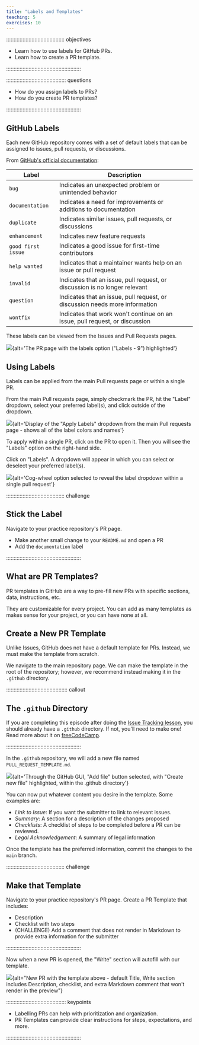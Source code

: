 ```yaml
---
title: "Labels and Templates"
teaching: 5
exercises: 10
---
```


::::::::::::::::::::::::::::::::::::::: objectives

- Learn how to use labels for GitHub PRs.
- Learn how to create a PR template.

::::::::::::::::::::::::::::::::::::::::::::::::::

:::::::::::::::::::::::::::::::::::::::: questions

- How do you assign labels to PRs?
- How do you create PR templates?

::::::::::::::::::::::::::::::::::::::::::::::::::

## GitHub Labels

Each new GitHub repository comes with a set of default labels that can be
assigned to issues, pull requests, or discussions.

From [GitHub's official documentation](https://docs.github.com/en/issues/using-labels-and-milestones-to-track-work/managing-labels#about-default-labels):

| Label | Description |
| ----- | ----------- |
| `bug`   | Indicates an unexpected problem or unintended behavior |
| `documentation` | Indicates a need for improvements or additions to documentation |
| `duplicate` | Indicates similar issues, pull requests, or discussions |
| `enhancement` | Indicates new feature requests |
| `good first issue` | Indicates a good issue for first-time contributors |
| `help wanted` | Indicates that a maintainer wants help on an issue or pull request |
| `invalid` | Indicates that an issue, pull request, or discussion is no longer relevant |
| `question` | Indicates that an issue, pull request, or discussion needs more information |
| `wontfix` | Indicates that work won't continue on an issue, pull request, or discussion |

These labels can be viewed from the Issues and Pull Requests pages.

![](fig/prs-labels.png){alt='The PR page with the labels option ("Labels - 9") highlighted'}

## Using Labels

Labels can be applied from the main Pull requests page or within a single PR.

From the main Pull requests page, simply checkmark the PR, hit the "Label"
dropdown, select your preferred label(s), and click outside of the
dropdown.

![](fig/apply-labels-prs-page.png){alt='Display of the "Apply Labels" dropdown from the main Pull requests page - shows all of the label colors and names'}

To apply within a single PR, click on the PR to open it. Then you
will see the "Labels" option on the right-hand side.

Click on "Labels". A dropdown will appear in which you can select or deselect
your preferred label(s).

![](fig/label-dropdown-in-pr.png){alt='Cog-wheel option selected to reveal the label dropdown within a single pull request'}

:::::::::::::::::::::::::::::::::::::::  challenge

## Stick the Label

Navigate to your practice repository's PR page.
 
* Make another small change to your `README.md` and open a PR
* Add the `documentation` label

::::::::::::::::::::::::::::::::::::::::::::::::::

## What are PR Templates?

PR templates in GitHub are a way to pre-fill new PRs with specific
sections, data, instructions, etc.

They are customizable for every project. You can add as many templates as
makes sense for your project, or you can have none at all.

## Create a New PR Template

Unlike Issues, GitHub does not have a default template for PRs. Instead,
we must make the template from scratch.

We navigate to the main repository page. We can make the template in the root
of the repository; however, we recommend instead making it in the `.github`
directory.

:::::::::::::::::::::::::::::::::::::::::  callout

## The `.github` Directory

If you are completing this episode after doing the [Issue Tracking
lesson](http://intersect-training.org/Issue-Tracking), you
should already have a `.github` directory. If not, you'll need to make one!
Read more about it on [freeCodeCamp](https://www.freecodecamp.org/news/how-to-use-the-dot-github-repository/).

::::::::::::::::::::::::::::::::::::::::::::::::::

In the `.github` repository, we will add a new file named `PULL_REQUEST_TEMPLATE.md`.

![](fig/github-hidden-dir-add-file.png){alt='Through the GitHub GUI, "Add file" button selected, with "Create new file" highlighted, within the .github directory'}

You can now put whatever content you desire in the template. Some examples are:

- _Link to Issue_: If you want the submitter to link to relevant issues.
- _Summary_: A section for a description of the changes proposed
- _Checklists_: A checklist of steps to be completed before a PR can be reviewed.
- _Legal Acknowledgement_: A summary of legal information

Once the template has the preferred information, commit the changes to the `main`
branch.

:::::::::::::::::::::::::::::::::::::::  challenge

## Make that Template

Navigate to your practice repository's PR page. Create a PR Template that
includes:

* Description
* Checklist with two steps
* (CHALLENGE) Add a comment that does not render in Markdown to provide extra information for the submitter

::::::::::::::::::::::::::::::::::::::::::::::::::

Now when a new PR is opened, the "Write" section will autofill with our
template.

![](fig/new-pr-with-template.png){alt="New PR with the template above - default Title, Write section includes Description, checklist, and extra Markdown comment that won't render in the preview"}


:::::::::::::::::::::::::::::::::::::::: keypoints

- Labelling PRs can help with prioritization and organization.
- PR Templates can provide clear instructions for steps, expectations, and more.

::::::::::::::::::::::::::::::::::::::::::::::::::
